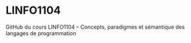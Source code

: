 # LINFO1104
 GitHub du cours LINFO1104 – Concepts, paradigmes et sémantique des langages de programmation
